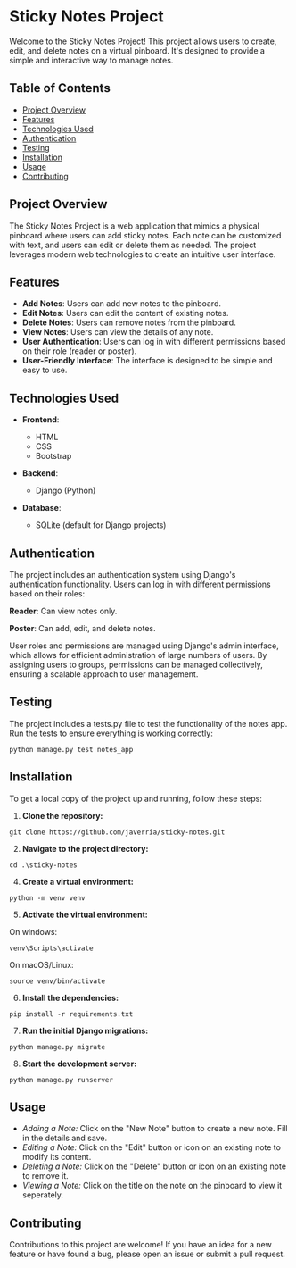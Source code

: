 # Sticky Notes Project

Welcome to the Sticky Notes Project! This project allows users to create, edit, and delete notes on a virtual pinboard. It's designed to provide a simple and interactive way to manage notes.

## Table of Contents

- [Project Overview](#project-overview)
- [Features](#features)
- [Technologies Used](#technologies-used)
- [Authentication](#authentication)
- [Testing](#testing)
- [Installation](#installation)
- [Usage](#usage)
- [Contributing](#contributing)

## Project Overview

The Sticky Notes Project is a web application that mimics a physical pinboard where users can add sticky notes. Each note can be customized with text, and users can edit or delete them as needed. The project leverages modern web technologies to create an intuitive user interface.

## Features

- **Add Notes**: Users can add new notes to the pinboard.
- **Edit Notes**: Users can edit the content of existing notes.
- **Delete Notes**: Users can remove notes from the pinboard.
- **View Notes**: Users can view the details of any note.
- **User Authentication**: Users can log in with different permissions based on their role (reader or poster).
- **User-Friendly Interface**: The interface is designed to be simple and easy to use.

## Technologies Used

- **Frontend**:
  - HTML
  - CSS
  - Bootstrap 

- **Backend**:
  - Django (Python)

- **Database**:
  - SQLite (default for Django projects)

## Authentication

The project includes an authentication system using Django's authentication functionality. Users can log in with different permissions based on their roles:

**Reader**: Can view notes only.

**Poster**: Can add, edit, and delete notes.

User roles and permissions are managed using Django's admin interface, which allows for efficient administration of large numbers of users. By assigning users to groups, permissions can be managed collectively, ensuring a scalable approach to user management.

## Testing
The project includes a tests.py file to test the functionality of the notes app. Run the tests to ensure everything is working correctly:
  
    
    python manage.py test notes_app
    
## Installation

To get a local copy of the project up and running, follow these steps:

1. **Clone the repository:**
  ```
  git clone https://github.com/javerria/sticky-notes.git
  ```
2. **Navigate to the project directory:**
  ```
  cd .\sticky-notes
  ```
4. **Create a virtual environment:**
  ```
  python -m venv venv
  ```
5. **Activate the virtual environment:**

  On windows:
  ```
  venv\Scripts\activate
  ```
  On macOS/Linux:
  ```
  source venv/bin/activate
  ```
6. **Install the dependencies:**
  ```
  pip install -r requirements.txt
  ```
7. **Run the initial Django migrations:**
  ```
  python manage.py migrate
  ```
8. **Start the development server:**
  ```
  python manage.py runserver
  ```

## Usage
- *Adding a Note:* Click on the "New Note" button to create a new note. Fill in the details and save.
- *Editing a Note:* Click on the "Edit" button or icon on an existing note to modify its content.
- *Deleting a Note:* Click on the "Delete" button or icon on an existing note to remove it.
- *Viewing a Note:* Click on the title on the note on the pinboard to view it seperately.
  
## Contributing
Contributions to this project are welcome! If you have an idea for a new feature or have found a bug, please open an issue or submit a pull request.

